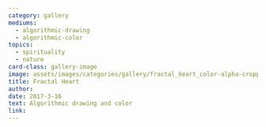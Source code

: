 ```yaml
---
category: gallery
mediums:
  - algorithmic-drawing
  - algorithmic-color
topics:
  - spirituality
  - nature
card-class: gallery-image
image: assets/images/categories/gallery/fractal_heart_color-alpha-cropped.png
title: Fractal Heart
author:
date: 2017-3-16
text: Algorithmic drawing and color
link:
---
```


